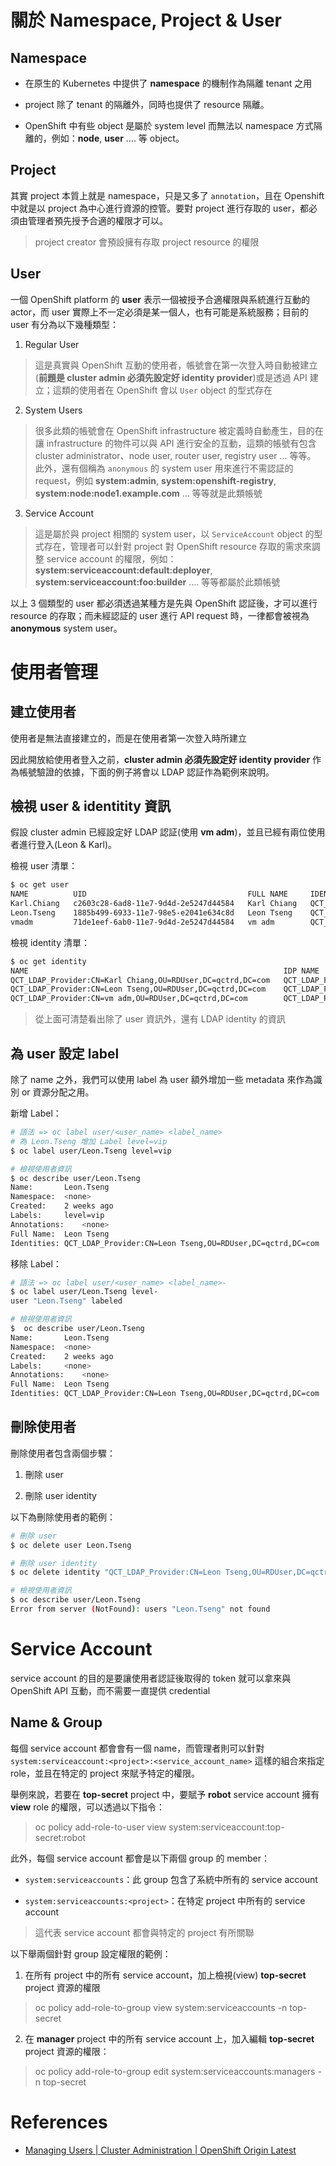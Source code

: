 關於 Namespace, Project & User
==================

## Namespace

- 在原生的 Kubernetes 中提供了 **namespace** 的機制作為隔離 tenant 之用

- project 除了 tenant 的隔離外，同時也提供了 resource 隔離。

- OpenShift 中有些 object 是屬於 system level 而無法以 namespace 方式隔離的，例如：**node**, **user** .... 等 object。


## Project

其實 project 本質上就是 namespace，只是又多了 `annotation`，且在 Openshift 中就是以 project 為中心進行資源的控管。要對 project 進行存取的 user，都必須由管理者預先授予合適的權限才可以。

> project creator 會預設擁有存取 project resource 的權限


## User

一個 OpenShift platform 的 **user** 表示一個被授予合適權限與系統進行互動的 actor，而 user 實際上不一定必須是某一個人，也有可能是系統服務；目前的 user 有分為以下幾種類型：

1. Regular User
> 這是真實與 OpenShift 互動的使用者，帳號會在第一次登入時自動被建立(**前題是 cluster admin 必須先設定好 identity provider**)或是透過 API 建立；這類的使用者在 OpenShift 會以 `User` object 的型式存在

2. System Users
> 很多此類的帳號會在 OpenShift infrastructure 被定義時自動產生，目的在讓 infrastructure 的物件可以與 API 進行安全的互動，這類的帳號有包含 cluster administrator、node user, router user, registry user ... 等等。
> 此外，還有個稱為 `anonymous` 的 system user 用來進行不需認証的 request，例如 **system:admin**, **system:openshift-registry**, **system:node:node1.example.com** ... 等等就是此類帳號

3. Service Account
> 這是屬於與 project 相關的 system user，以 `ServiceAccount` object 的型式存在，管理者可以針對 project 對 OpenShift resource 存取的需求來調整 service account 的權限，例如：**system:serviceaccount:default:deployer**, **system:serviceaccount:foo:builder** .... 等等都屬於此類帳號

以上 3 個類型的 user 都必須透過某種方是先與 OpenShift 認証後，才可以進行 resource 的存取；而未經認証的 user 進行 API request 時，一律都會被視為 **anonymous** system user。


使用者管理
========

## 建立使用者

使用者是無法直接建立的，而是在使用者第一次登入時所建立

因此開放給使用者登入之前，**cluster admin 必須先設定好 identity provider** 作為帳號驗證的依據，下面的例子將會以 LDAP 認証作為範例來說明。


## 檢視 user & identitity 資訊

假設 cluster admin 已經設定好 LDAP 認証(使用 **vm adm**)，並且已經有兩位使用者進行登入(Leon & Karl)。

檢視 user 清單：

```bash
$ oc get user
NAME          UID                                    FULL NAME     IDENTITIES
Karl.Chiang   c2603c28-6ad8-11e7-9d4d-2e5247d44584   Karl Chiang   QCT_LDAP_Provider:CN=Karl Chiang,OU=RDUser,DC=qctrd,DC=com
Leon.Tseng    1885b499-6933-11e7-98e5-e2041e634c8d   Leon Tseng    QCT_LDAP_Provider:CN=Leon Tseng,OU=RDUser,DC=qctrd,DC=com
vmadm         71de1eef-6ab0-11e7-9d4d-2e5247d44584   vm adm        QCT_LDAP_Provider:CN=vm adm,OU=RDUser,DC=qctrd,DC=com
```

檢視 identity 清單：

```bash
$ oc get identity
NAME                                                         IDP NAME            IDP USER NAME                              USER NAME     USER UID
QCT_LDAP_Provider:CN=Karl Chiang,OU=RDUser,DC=qctrd,DC=com   QCT_LDAP_Provider   CN=Karl Chiang,OU=RDUser,DC=qctrd,DC=com   Karl.Chiang   c2603c28-6ad8-11e7-9d4d-2e5247d44584
QCT_LDAP_Provider:CN=Leon Tseng,OU=RDUser,DC=qctrd,DC=com    QCT_LDAP_Provider   CN=Leon Tseng,OU=RDUser,DC=qctrd,DC=com    Leon.Tseng    1885b499-6933-11e7-98e5-e2041e634c8d
QCT_LDAP_Provider:CN=vm adm,OU=RDUser,DC=qctrd,DC=com        QCT_LDAP_Provider   CN=vm adm,OU=RDUser,DC=qctrd,DC=com        vmadm         71de1eef-6ab0-11e7-9d4d-2e5247d44584
```

> 從上面可清楚看出除了 user 資訊外，還有 LDAP identity 的資訊



## 為 user 設定 label

除了 name 之外，我們可以使用 label 為 user 額外增加一些 metadata 來作為識別 or 資源分配之用。

新增 Label：

```bash
# 語法 => oc label user/<user_name> <label_name>
# 為 Leon.Tseng 增加 Label level=vip
$ oc label user/Leon.Tseng level=vip

# 檢視使用者資訊
$ oc describe user/Leon.Tseng
Name:		Leon.Tseng
Namespace:	<none>
Created:	2 weeks ago
Labels:		level=vip
Annotations:	<none>
Full Name:	Leon Tseng
Identities:	QCT_LDAP_Provider:CN=Leon Tseng,OU=RDUser,DC=qctrd,DC=com
```

移除 Label：

```bash
# 語法 => oc label user/<user_name> <label_name>-
$ oc label user/Leon.Tseng level-
user "Leon.Tseng" labeled

# 檢視使用者資訊
$  oc describe user/Leon.Tseng
Name:		Leon.Tseng
Namespace:	<none>
Created:	2 weeks ago
Labels:		<none>
Annotations:	<none>
Full Name:	Leon Tseng
Identities:	QCT_LDAP_Provider:CN=Leon Tseng,OU=RDUser,DC=qctrd,DC=com
```


## 刪除使用者

刪除使用者包含兩個步驟：

1. 刪除 user

2. 刪除 user identity

以下為刪除使用者的範例：

```bash
# 刪除 user
$ oc delete user Leon.Tseng

# 刪除 user identity
$ oc delete identity "QCT_LDAP_Provider:CN=Leon Tseng,OU=RDUser,DC=qctrd,DC=com"

# 檢視使用者資訊
$ oc describe user/Leon.Tseng
Error from server (NotFound): users "Leon.Tseng" not found
```


Service Account
===============

service account 的目的是要讓使用者認証後取得的 token 就可以拿來與 OpenShift API 互動，而不需要一直提供 credential

## Name & Group

每個 service account 都會會有一個 name，而管理者則可以針對 `system:serviceaccount:<project>:<service_account_name>` 這樣的組合來指定 role，並且在特定的 project 來賦予特定的權限。

舉例來說，若要在 **top-secret** project 中，要賦予 **robot** service account 擁有 **view** role 的權限，可以透過以下指令：

> oc policy add-role-to-user view system:serviceaccount:top-secret:robot

此外，每個 service account 都會是以下兩個 group 的 member：

- `system:serviceaccounts`：此 group 包含了系統中所有的 service account

- `system:serviceaccounts:<project>`：在特定 project 中所有的 service account
> 這代表 service account 都會與特定的 project 有所關聯

以下舉兩個針對 group 設定權限的範例：

1. 在所有 project 中的所有 service account，加上檢視(view) **top-secret** project 資源的權限
> oc policy add-role-to-group view system:serviceaccounts -n top-secret

2. 在 **manager** project 中的所有 service account 上，加入編輯 **top-secret** project 資源的權限：
> oc policy add-role-to-group edit system:serviceaccounts:managers -n top-secret

References
==========

- [Managing Users | Cluster Administration | OpenShift Origin Latest](https://docs.openshift.org/latest/admin_guide/manage_users.html)